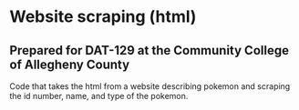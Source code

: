 # Website scraping (html)
## Prepared for DAT-129 at the Community College of Allegheny County

Code that takes the html from a website describing pokemon and scraping the id number, name, and type of the pokemon.
